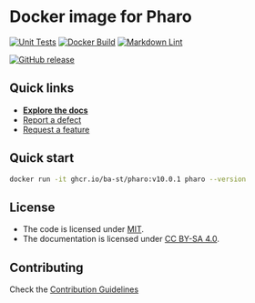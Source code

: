 # Docker image for Pharo

[![Unit Tests](https://github.com/ba-st/docker-pharo-runtime/actions/workflows/unit-tests.yml/badge.svg)](https://github.com/ba-st/docker-pharo-runtime/actions/workflows/unit-tests.yml)
[![Docker Build](https://github.com/ba-st/docker-pharo-runtime/actions/workflows/docker-build.yml/badge.svg)](https://github.com/ba-st/docker-pharo-runtime/actions/workflows/docker-build.yml)
[![Markdown Lint](https://github.com/ba-st/docker-pharo-runtime/actions/workflows/markdown-lint.yml/badge.svg)](https://github.com/ba-st/docker-pharo-runtime/actions/workflows/markdown-lint.yml)

[![GitHub release](https://img.shields.io/github/release/ba-st/docker-pharo-runtime.svg)](https://github.com/ba-st/docker-pharo-runtime/releases/latest)

## Quick links

- [**Explore the docs**](docs/README.md)
- [Report a defect](https://github.com/ba-st/docker-pharo-runtime/issues/new?labels=Type%3A+Defect)
- [Request a feature](https://github.com/ba-st/docker-pharo-runtime/issues/new?labels=Type%3A+Feature)

## Quick start

```bash
docker run -it ghcr.io/ba-st/pharo:v10.0.1 pharo --version
```

## License

- The code is licensed under [MIT](LICENSE).
- The documentation is licensed under [CC BY-SA 4.0](http://creativecommons.org/licenses/by-sa/4.0/).

## Contributing

Check the [Contribution Guidelines](CONTRIBUTING.md)
